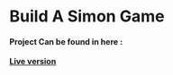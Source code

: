 # Build A Simon Game

#### Project Can be found in here :
 **[Live version](https://tic-tac-toe-game-c7404.web.app)**
